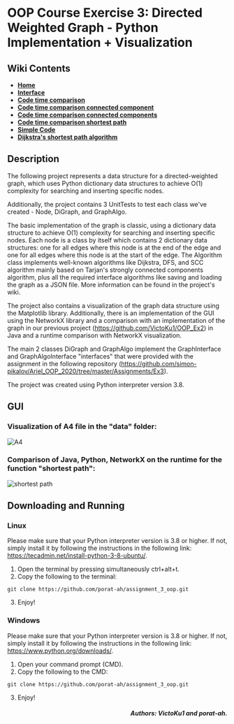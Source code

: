 # OOP Course Exercise 3: Directed Weighted Graph - Python Implementation + Visualization

## Wiki Contents
<ul class="m-0 p-0 list-style-none" data-filterable-for="wiki-pages-filter" data-filterable-type="substring" data-pjax>
        <li class="Box-row">
          <strong><a class="d-block" href="https://github.com/VictoKu1/OOP_Ex3/wiki">Home</a></strong>
        </li>
        <li class="Box-row">
          <strong><a class="d-block" href="https://github.com/VictoKu1/OOP_Ex3/wiki/Interface">Interface</a></strong>
        </li>        
        <li class="Box-row">
          <strong><a class="d-block" href="https://github.com/VictoKu1/OOP_Ex3/wiki/Code-time-comparison">Code time comparison</a></strong>
        </li>
        <li class="Box-row">
          <strong><a class="d-block" href="https://github.com/VictoKu1/OOP_Ex3/wiki/Code-time-comparison-connected-component">Code time comparison connected component</a></strong>
        </li>
        <li class="Box-row">
          <strong><a class="d-block" href="https://github.com/VictoKu1/OOP_Ex3/wiki/Code-time-comparison-connected-components">Code time comparison connected components</a></strong>
        </li>
        <li class="Box-row">
          <strong><a class="d-block" href="https://github.com/VictoKu1/OOP_Ex3/wiki/Code-time-comparison-shortest-path">Code time comparison shortest path</a></strong>
        </li>
        <li class="Box-row">
          <strong><a class="d-block" href="https://github.com/VictoKu1/OOP_Ex3/wiki/Simple-Code">Simple Code</a></strong>
        </li>
         <li class="Box-row">
          <strong><a class="d-block" href="https://github.com/VictoKu1/OOP_Ex3/wiki/Dijkstra&#39;s-shortest-path-algorithm">Dijkstra&#39;s shortest path algorithm</a></strong>
        </li>
    </ul>

## Description

The following project represents a data structure for a directed-weighted graph, which uses Python dictionary data structures to achieve O(1) complexity for searching and inserting specific nodes.

Additionally, the project contains 3 UnitTests to test each class we've created - Node, DiGraph, and GraphAlgo.

The basic implementation of the graph is classic, using a dictionary data structure to achieve O(1) complexity for searching and inserting specific nodes. Each node is a class by itself which contains 2 dictionary data structures: one for all edges where this node is at the end of the edge and one for all edges where this node is at the start of the edge. The Algorithm class implements well-known algorithms like Dijkstra, DFS, and SCC algorithm mainly based on Tarjan's strongly connected components algorithm, plus all the required interface algorithms like saving and loading the graph as a JSON file. More information can be found in the project's wiki.

The project also contains a visualization of the graph data structure using the Matplotlib library.
Additionally, there is an implementation of the GUI using the NetworkX library and a comparison with an implementation of the graph in our previous project (https://github.com/VictoKu1/OOP_Ex2) in Java and a runtime comparison with NetworkX visualization.

The main 2 classes DiGraph and GraphAlgo implement the GraphInterface and GraphAlgoInterface "interfaces" that were provided with the assignment in the following repository (https://github.com/simon-pikalov/Ariel_OOP_2020/tree/master/Assignments/Ex3).

The project was created using Python interpreter version 3.8.

## GUI

### Visualization of A4 file in the "data" folder:
![A4](https://github.com/porat-ah/assignment_3_oop/blob/main/src/A4.png)

### Comparison of Java, Python, NetworkX on the runtime for the function "shortest path":
![shortest path](https://github.com/porat-ah/assignment_3_oop/blob/main/comparison/shortest_path.png)

## Downloading and Running

### Linux
Please make sure that your Python interpreter version is 3.8 or higher. If not, simply install it by following the instructions in the following link: https://tecadmin.net/install-python-3-8-ubuntu/.

1) Open the terminal by pressing simultaneously ctrl+alt+t.
2) Copy the following to the terminal:

```
git clone https://github.com/porat-ah/assignment_3_oop.git
```
3) Enjoy!

### Windows
Please make sure that your Python interpreter version is 3.8 or higher. If not, simply install it by following the instructions in the following link: https://www.python.org/downloads/.

1) Open your command prompt (CMD).
2) Copy the following to the CMD:

```
git clone https://github.com/porat-ah/assignment_3_oop.git
```
3) Enjoy!

##### <div align="right">Authors: VictoKu1 and porat-ah.</div>
